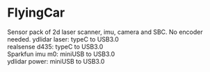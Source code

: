 # FlyingCar
Sensor pack of 2d laser scanner, imu, camera and SBC. No encoder needed.
ydlidar laser: typeC to USB3.0  
realsense d435: typeC to USB3.0  
Sparkfun imu m0: miniUSB to USB3.0  
ydlidar power: miniUSB to USB3.0  

